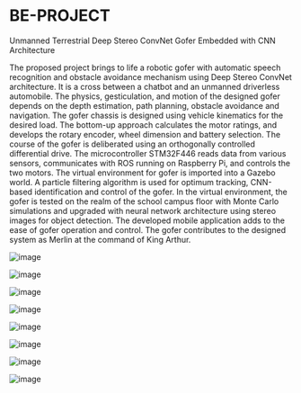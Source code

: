 # BE-PROJECT
Unmanned Terrestrial Deep Stereo ConvNet Gofer Embedded with CNN Architecture

The proposed project brings to life a robotic gofer with automatic speech recognition and obstacle avoidance mechanism using Deep Stereo ConvNet architecture. It is a cross between a chatbot and an unmanned driverless automobile. The physics, gesticulation, and motion of the designed gofer depends on the depth estimation, path planning, obstacle avoidance and navigation. The gofer chassis is designed using vehicle kinematics for the desired load. The bottom-up approach calculates the motor ratings, and develops the rotary encoder, wheel dimension and battery selection. The course of the gofer is deliberated using an orthogonally controlled differential drive. The microcontroller STM32F446 reads data from various sensors, communicates with ROS running on Raspberry Pi, and controls the two motors. The virtual environment for gofer is imported into a Gazebo world. A particle filtering algorithm is used for optimum tracking, CNN-based identification and control of the gofer. In the virtual environment, the gofer is tested on the realm of the school campus floor with Monte Carlo simulations and upgraded with neural network architecture using stereo images for object detection. The developed mobile application adds to the ease of gofer operation and control. The gofer contributes to the designed system as Merlin at the command of King Arthur.


![image](https://user-images.githubusercontent.com/64368871/205316344-08190728-30cd-4aad-b76a-72c0d82e48ea.png)

![image](https://user-images.githubusercontent.com/64368871/205316442-3c86cf6f-8588-4c13-a453-a36acdf5423a.png)

![image](https://user-images.githubusercontent.com/64368871/205316670-471325b1-3f19-4bd8-aad6-4b07183dd444.png)




![image](https://user-images.githubusercontent.com/64368871/205316822-3f8717c8-685c-4c06-bf62-ace7b95c4fc1.png)

![image](https://user-images.githubusercontent.com/64368871/205317045-2a639f37-6fbe-4b3c-ab16-c155b851efe4.png)


![image](https://user-images.githubusercontent.com/64368871/205317213-041597c7-74ed-4807-953f-81ff1366c327.png)


![image](https://user-images.githubusercontent.com/64368871/205317603-56830110-7a3d-4277-9f1f-9e9fb896f1e9.png)


![image](https://user-images.githubusercontent.com/64368871/205317519-d72d3aab-54d2-40e4-b0fa-18f96173fdf9.png)
